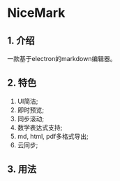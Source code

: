 # NiceMark

## 1. 介绍
一款基于electron的markdown编辑器。

## 2. 特色
1. UI简洁;
2. 即时预览;
3. 同步滚动;
4. 数学表达式支持;
5. md, html, pdf多格式导出;
6. 云同步;

## 3. 用法
